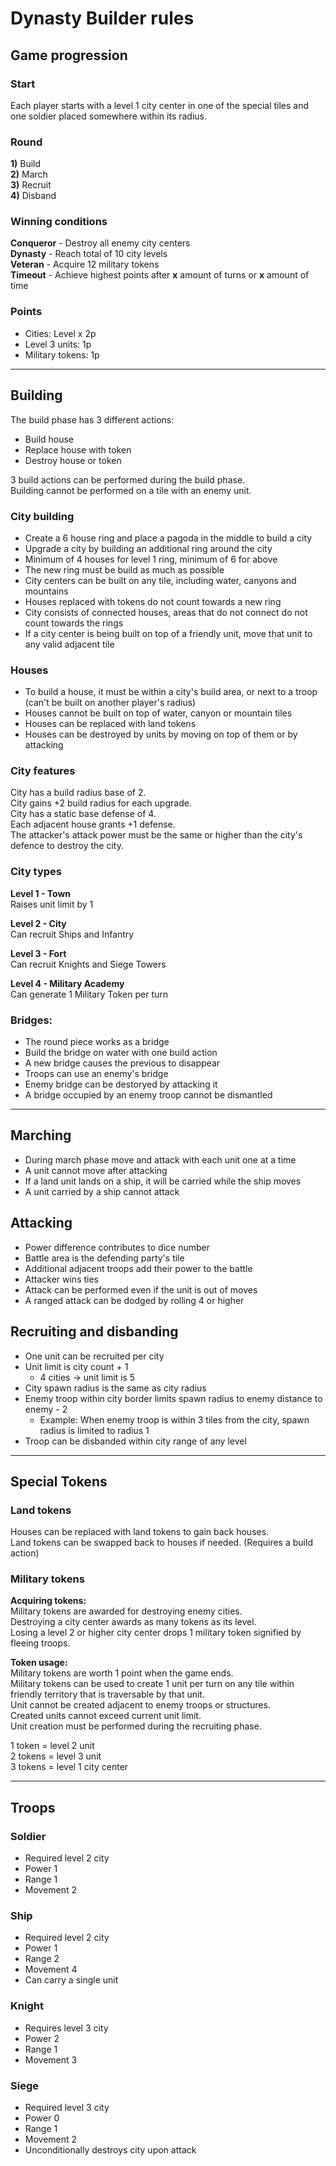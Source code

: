 # Dynasty Builder rules

## Game progression

### Start

Each player starts with a level 1 city center in one of the special tiles and one soldier placed somewhere within its radius.

### Round
**1\)** Build\
**2\)** March\
**3\)** Recruit\
**4\)** Disband

### Winning conditions

**Conqueror** - Destroy all enemy city centers\
**Dynasty** - Reach total of 10 city levels\
**Veteran** - Acquire 12 military tokens\
**Timeout** - Achieve highest points after **x** amount of turns or **x** amount of time

### Points

- Cities: Level x 2p
- Level 3 units: 1p
- Military tokens: 1p

- - -

## Building

The build phase has 3 different actions:
- Build house
- Replace house with token
- Destroy house or token

3 build actions can be performed during the build phase.\
Building cannot be performed on a tile with an enemy unit.

### City building
- Create a 6 house ring and place a pagoda in the middle to build a city
- Upgrade a city by building an additional ring around the city
- Minimum of 4 houses for level 1 ring, minimum of 6 for above
- The new ring must be build as much as possible
- City centers can be built on any tile, including water, canyons and mountains
- Houses replaced with tokens do not count towards a new ring
- City consists of connected houses, areas that do not connect do not count towards the rings
- If a city center is being built on top of a friendly unit, move that unit to any valid adjacent tile

### Houses
- To build a house, it must be within a city's build area, or next to a troop (can't be built on another player's radius)
- Houses cannot be built on top of water, canyon or mountain tiles
- Houses can be replaced with land tokens
- Houses can be destroyed by units by moving on top of them or by attacking

### City features
City has a build radius base of 2.\
City gains +2 build radius for each upgrade.\
City has a static base defense of 4.\
Each adjacent house grants +1 defense.\
The attacker's attack power must be the same or higher than the city's defence to destroy the city.

### City types
**Level 1 - Town**\
Raises unit limit by 1

**Level 2 - City**\
Can recruit Ships and Infantry

**Level 3 - Fort**\
Can recruit Knights and Siege Towers

**Level 4 - Military Academy**\
Can generate 1 Military Token per turn

### Bridges:
- The round piece works as a bridge
- Build the bridge on water with one build action
- A new bridge causes the previous to disappear
- Troops can use an enemy's bridge
- Enemy bridge can be destoryed by attacking it
- A bridge occupied by an enemy troop cannot be dismantled

- - -

## Marching
- During march phase move and attack with each unit one at a time
- A unit cannot move after attacking
- If a land unit lands on a ship, it will be carried while the ship moves
- A unit carried by a ship cannot attack

## Attacking
- Power difference contributes to dice number
- Battle area is the defending party's tile
- Additional adjacent troops add their power to the battle
- Attacker wins ties
- Attack can be performed even if the unit is out of moves
- A ranged attack can be dodged by rolling 4 or higher

## Recruiting and disbanding
- One unit can be recruited per city
- Unit limit is city count + 1
  - 4 cities -> unit limit is 5
- City spawn radius is the same as city radius
- Enemy troop within city border limits spawn radius to enemy distance to enemy - 2
  - Example: When enemy troop is within 3 tiles from the city, spawn radius is limited to radius 1
- Troop can be disbanded within city range of any level

- - -

## Special Tokens
### Land tokens

Houses can be replaced with land tokens to gain back houses.\
Land tokens can be swapped back to houses if needed. (Requires a build action)

### Military tokens

**Acquiring tokens:**\
Military tokens are awarded for destroying enemy cities.\
Destroying a city center awards as many tokens as its level.\
Losing a level 2 or higher city center drops 1 military token signified by fleeing troops.

**Token usage:**\
Military tokens are worth 1 point when the game ends.\
Military tokens can be used to create 1 unit per turn on any tile within friendly territory that is traversable by that unit.\
Unit cannot be created adjacent to enemy troops or structures.\
Created units cannot exceed current unit limit.\
Unit creation must be performed during the recruiting phase.

1 token = level 2 unit\
2 tokens = level 3 unit\
3 tokens = level 1 city center

- - -

## Troops
### Soldier
- Required level 2 city
- Power 1
- Range 1
- Movement 2

### Ship
- Required level 2 city
- Power 1
- Range 2
- Movement 4
- Can carry a single unit

### Knight
- Requires level 3 city
- Power 2
- Range 1
- Movement 3

### Siege
- Required level 3 city
- Power 0
- Range 1
- Movement 2
- Unconditionally destroys city upon attack
